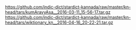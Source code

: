 <https://github.com/indic-dict/stardict-kannada/raw/master/kn-head/tars/kumAravyAsa__2016-03-11_15-56-17.tar.gz>
<https://github.com/indic-dict/stardict-kannada/raw/master/kn-head/tars/wiktionary_kn__2016-04-16_20-22-21.tar.gz>
